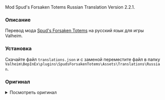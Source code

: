 Mod Spud's Forsaken Totems Russian Translation Version 2.2.1.

### Описание

Перевод мода [Spud's Forsaken Totems](https://www.nexusmods.com/valheim/mods/715) на русский язык для игры Valheim. 

### Установка

Скачайте файл `translations.json` и с заменой переместите файл в папку `Valheim\BepInEx\plugins\SpudsForsakenTotems\Assets\Translations\Russian`.

### Оригинал 

<details>
  <summary>Посмотреть оригинал</summary>
  
```
{
  "custom_item_Etotem": "Eikthyr Totem",
  "custom_item_etotem_description": "Eikthyr Totem gives you Eikthyr's abilty as a passive",
  "custom_item_Ttotem": "The Elder Totem",
  "custom_item_ttotem_description": "The Elder Totem gives you The Elder's abilty as a passive",
  "custom_item_Btotem": "Bonemass Totem",
  "custom_item_Btotem_description": "Bonemass Totem gives you bonemass's abilty as a passive",
  "custom_item_Mtotem": "Moder Totem",
  "custom_item_mtotem_description": "Moder Totem gives you Moder's abilty as a passive",
  "custom_item_Ytotem": "Yagluth Totem",
  "custom_item_ytotem_description": "Yagluth Totem gives you Yagluth's abilty as a passive"
}
```
  
</details>
